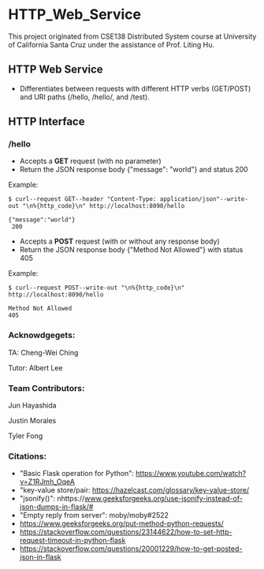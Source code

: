 # HTTP_Web_Service
This project originated from CSE138 Distributed System course at University of California Santa Cruz under the assistance of Prof. Liting Hu. 

## HTTP Web Service
- Differentiates between requests with different HTTP verbs (GET/POST) and URI paths (/hello, /hello/<name>, and /test).


## HTTP Interface
### /hello
- Accepts a **GET** request (with no parameter)
- Return the JSON response body {"message": "world"} and status 200

Example:

`$ curl--request GET--header "Content-Type: application/json"--write-out "\n%{http_code}\n" http://localhost:8090/hello`
```
{"message":"world"}
 200
```

- Accepts a **POST** request (with or without any response body)
- Return the JSON response body {"Method Not Allowed"} with status 405

Example:

`$ curl--request POST--write-out "\n%{http_code}\n" http://localhost:8090/hello`
```
Method Not Allowed
405
```

### Acknowdgegets:

TA: Cheng-Wei Ching

Tutor: Albert Lee

### Team Contributors:

Jun Hayashida

Justin Morales

Tyler Fong

### Citations:
- "Basic Flask operation for Python": https://www.youtube.com/watch?v=Z1RJmh_OqeA
- "key-value store/pair: https://hazelcast.com/glossary/key-value-store/
- "jsonify()": nhttps://www.geeksforgeeks.org/use-jsonify-instead-of-json-dumps-in-flask/#
- "Empty reply from server": moby/moby#2522
- https://www.geeksforgeeks.org/put-method-python-requests/
- https://stackoverflow.com/questions/23144622/how-to-set-http-request-timeout-in-python-flask
- https://stackoverflow.com/questions/20001229/how-to-get-posted-json-in-flask
